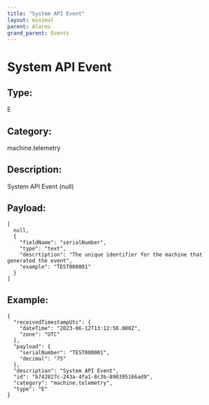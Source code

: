 ```yaml
---
title: "System API Event"
layout: minimal
parent: Alarms
grand_parent: Events
---
```


# System API Event

## Type:

E

## Category:

machine.telemetry

## Description: 

System API Event (null)

## Payload:

```
[
  null,
  {
    "fieldName": "serialNumber",
    "type": "text",
    "descrtiption": "The unique identifier for the machine that generated the event",
    "example": "TEST000001"
  }
]
```

## Example:

```
{
  "receivedTimestampUtc": {
    "dateTime": "2023-06-12T13:12:50.000Z",
    "zone": "UTC"
  },
  "payload": {
    "serialNumber": "TEST000001",
    "decimal": "75"
  },
  "description": "System API Event",
  "id": "b742827c-243a-4fa1-8c3b-890395166ad9",
  "category": "machine.telemetry",
  "type": "E"
}
```
